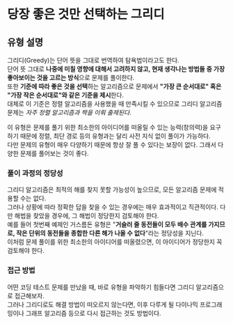 # 당장 좋은 것만 선택하는 그리디

## 유형 설명

그리디(Greedy)는 단어 뜻을 그대로 번역하여 탐욕법이라고도 한다.<br>
단어 뜻 그대로 **나중에 미칠 영향에 대해서 고려하지 않고, 현재 생각나는 방법들 중 가장 좋아보이는 것을 고르는 방식**으로 문제를 풀이한다.<br>
또한 **기준에 따라 좋은 것을 선택**하는 알고리즘으로 문제에서 **"가장 큰 순서대로" 혹은 "가장 작은 순서대로"와 같은 기준을 제시**한다.<br>
대체로 이 기준은 정렬 알고리즘을 사용했을 때 만족시킬 수 있으므로 그리디 알고리즘 문제는 *자주 정렬 알고리즘과 짝을 이뤄 출제된다.*

이 유형은 문제를 풀기 위한 최소한의 아이디어를 떠올릴 수 있는 능력(창의력)을 요구하기 때문에 정렬, 최단 경로 등의 유형과는 달리 사전 지식 없이 풀이가 가능하다.<br> 
다만 문제의 유형이 매우 다양하기 때문에 항상 잘 풀 수 있다는 보장이 없다. 그래서 다양한 문제를 풀어보는 것이 좋다.

### 풀이 과정의 정당성

그리디 알고리즘은 최적의 해를 찾지 못할 가능성이 높으므로, 모든 알고리즘 문제에 적용할 수는 없다.<br>
그러나 상황에 따라 정확한 답을 찾을 수 있는 경우에는 매우 효과적이고 직관적이다. 다만 해법을 찾았을 경우에, 그 해법이 정당한지 검토해야 한다.<br>
예를 들어 첫번째 예제인 거스름돈 유형은 "**거슬러 줄 동전들이 모두 배수 관계를 가지므로, 작은 단위의 동전들을 종합한 다른 해가 나올 수 없다**"라는 정당성을 지닌다.<br>
이처럼 문제 풀이를 위한 최소한의 아이디어를 떠올렸으면, 이 아이디어가 정당한지 꼭 검토해야 한다.

### 접근 방법

어떤 코딩 테스트 문제를 만났을 때, 바로 유형을 파악하기 힘들다면 그리디 알고리즘으로 접근해보자.<br>
그러나 그리디로도 해결 방법이 떠오르지 않는다면, 이후 다루게 될 다이나믹 프로그래밍이나 그래프 알고리즘 등으로 다시 접근하는 것도 방법이다.